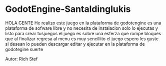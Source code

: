# GodotEngine-Santaldinglukis
HOLA GENTE
He realizo este juego en la plataforma de godotengine
es una plataforma de sofware libre y no necesita de instalacion
solo lo ejecutas y listo para crear tusjuegos
el juego es sobre una esferza que rompe bloques que al finalizar regresa al menu
es muy sencillito el juego 
espero les guste si desean lo pueden descargar editar y ejecutar en la plataforma de godotegine
suerte

Autor: Rich Stef
